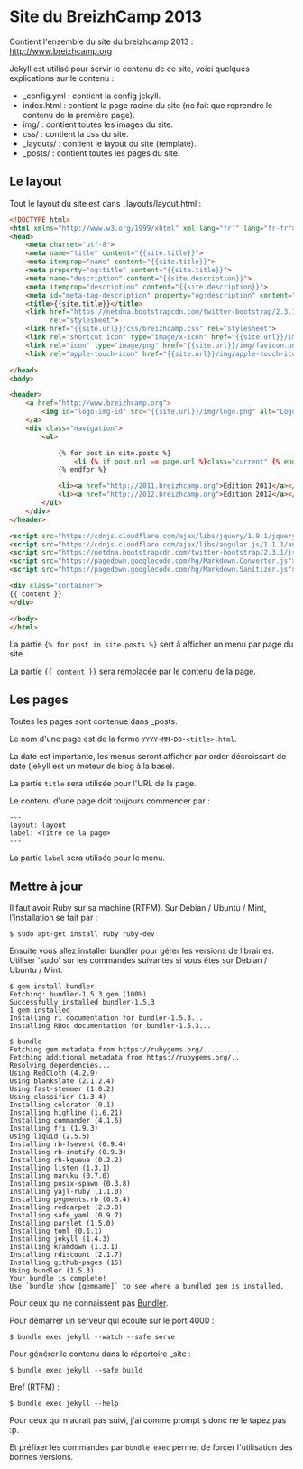 # Site du BreizhCamp 2013

Contient l'ensemble du site du breizhcamp 2013 : http://www.breizhcamp.org

Jekyll est utilisé pour servir le contenu de ce site, voici quelques explications sur le contenu :
 * _config.yml : contient la config jekyll.
 * index.html : contient la page racine du site (ne fait que reprendre le contenu de la première page).
 * img/ : contient toutes les images du site.
 * css/ : contient la css du site.
 * _layouts/ : contient le layout du site (template).
 * _posts/ : contient toutes les pages du site.

## Le layout

Tout le layout du site est dans _layouts/layout.html :

```html
<!DOCTYPE html>
<html xmlns="http://www.w3.org/1999/xhtml" xml:lang="fr'" lang="fr-fr">
<head>
    <meta charset="utf-8">
    <meta name="title" content="{{site.title}}">
    <meta itemprop="name" content="{{site.title}}">
    <meta property="og:title" content="{{site.title}}">
    <meta name="description" content="{{site.description}}">
    <meta itemprop="description" content="{{site.description}}">
    <meta id="meta-tag-description" property="og:description" content="{{site.description}}">
    <title>{{site.title}}</title>
    <link href="https://netdna.bootstrapcdn.com/twitter-bootstrap/2.3.1/css/bootstrap-combined.min.css"
          rel="stylesheet">
    <link href="{{site.url}}/css/breizhcamp.css" rel="stylesheet">
    <link rel="shortcut icon" type="image/x-icon" href="{{site.url}}/img/favicon.ico" />
    <link rel="icon" type="image/png" href="{{site.url}}/img/favicon.png"/>
    <link rel="apple-touch-icon" href="{{site.url}}/img/apple-touch-icon.png"/>

</head>
<body>

<header>
    <a href="http://www.breizhcamp.org">
        <img id="logo-img-id" src="{{site.url}}/img/logo.png" alt="Logo" class="sites-logo ">
    </a>
    <div class="navigation">
        <ul>

            {% for post in site.posts %}
                <li {% if post.url == page.url %}class="current" {% endif %}><a href="{{site.url}}/{{post.url}}">{{post.label}}</a></li>
            {% endfor %}

            <li><a href="http://2011.breizhcamp.org">Edition 2011</a></li>
            <li><a href="http://2012.breizhcamp.org">Edition 2012</a></li>
        </ul>
    </div>
</header>

<script src="https://cdnjs.cloudflare.com/ajax/libs/jquery/1.9.1/jquery.min.js"></script>
<script src="https://cdnjs.cloudflare.com/ajax/libs/angular.js/1.1.1/angular.min.js"></script>
<script src="https://netdna.bootstrapcdn.com/twitter-bootstrap/2.3.1/js/bootstrap.min.js"></script>
<script src="https://pagedown.googlecode.com/hg/Markdown.Converter.js"></script>
<script src="https://pagedown.googlecode.com/hg/Markdown.Sanitizer.js"></script>

<div class="container">
{{ content }}
</div>

</body>
</html>
```

La partie ```{% for post in site.posts %}``` sert à afficher un menu par page du site.

La partie ```{{ content }}``` sera remplacée par le contenu de la page.


## Les pages

Toutes les pages sont contenue dans _posts.

Le nom d'une page est de la forme ```YYYY-MM-DD-<title>.html```.

La date est importante, les menus seront afficher par order décroissant de date (jekyll est un moteur de blog à la base).

La partie ```title``` sera utilisée pour l'URL de la page.

Le contenu d'une page doit toujours commencer par :
```
---
layout: layout
label: <Titre de la page>
---
```

La partie ```label``` sera utilisée pour le menu.

## Mettre à jour
Il faut avoir Ruby sur sa machine (RTFM).
Sur Debian / Ubuntu / Mint, l'installation se fait par :
```
$ sudo apt-get install ruby ruby-dev
```

Ensuite vous allez installer bundler pour gérer les versions de librairies. Utiliser 'sudo' sur les commandes suivantes si vous êtes sur Debian / Ubuntu / Mint.

```
$ gem install bundler
Fetching: bundler-1.5.3.gem (100%)
Successfully installed bundler-1.5.3
1 gem installed
Installing ri documentation for bundler-1.5.3...
Installing RDoc documentation for bundler-1.5.3...

$ bundle
Fetching gem metadata from https://rubygems.org/.........
Fetching additional metadata from https://rubygems.org/..
Resolving dependencies...
Using RedCloth (4.2.9)
Using blankslate (2.1.2.4)
Using fast-stemmer (1.0.2)
Using classifier (1.3.4)
Installing colorator (0.1)
Installing highline (1.6.21)
Installing commander (4.1.6)
Installing ffi (1.9.3)
Using liquid (2.5.5)
Installing rb-fsevent (0.9.4)
Installing rb-inotify (0.9.3)
Installing rb-kqueue (0.2.2)
Installing listen (1.3.1)
Installing maruku (0.7.0)
Installing posix-spawn (0.3.8)
Installing yajl-ruby (1.1.0)
Installing pygments.rb (0.5.4)
Installing redcarpet (2.3.0)
Installing safe_yaml (0.9.7)
Installing parslet (1.5.0)
Installing toml (0.1.1)
Installing jekyll (1.4.3)
Installing kramdown (1.3.1)
Installing rdiscount (2.1.7)
Installing github-pages (15)
Using bundler (1.5.3)
Your bundle is complete!
Use `bundle show [gemname]` to see where a bundled gem is installed.
```

Pour ceux qui ne connaissent pas [Bundler](http://gembundler.com/).

Pour démarrer un serveur qui écoute sur le port 4000 :

```
$ bundle exec jekyll --watch --safe serve
```

Pour générer le contenu dans le répertoire _site :

```
$ bundle exec jekyll --safe build
```

Bref (RTFM) :

```
$ bundle exec jekyll --help
```

Pour ceux qui n'aurait pas suivi, j'ai comme prompt `$` donc ne le tapez pas :p.

Et préfixer les commandes par `bundle exec` permet de forcer l'utilisation des bonnes versions.
